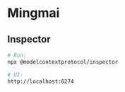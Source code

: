 # Mingmai
## Inspector
```bash
# Run:
npx @modelcontextprotocol/inspector

# UI:
http://localhost:6274
```
